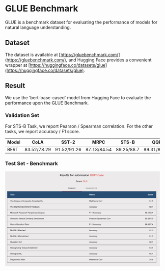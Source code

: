 # GLUE Benchmark

GLUE is a benchmark dataset for evaluating the performance of models for natural language understanding.

## Dataset

The dataset is available at [https://gluebenchmark.com/](https://gluebenchmark.com/), and Hugging Face provides a convenient wrapper at [https://huggingface.co/datasets/glue](https://huggingface.co/datasets/glue).

## Result

We use the 'bert-base-cased' model from Hugging Face to evaluate the performance upon the GLUE Benchmark.

### Validation Set

For STS-B Task, we report Pearson / Spearman correlation. For the other tasks, we report accuracy / F1 score.

| Model | CoLA | SST-2 | MRPC | STS-B | QQP | MNLI-M | MNLI-MM | QNLI | RTE | WNLI |
| --- | --- | --- | --- | --- | --- | --- | --- | --- | --- | --- |
| BERT | 83.52/78.29 | 91.52/91.26 | 87.18/84.54 | 89.25/88.7 | 89.31/88.23 | 81.73/80.89 | 82.26/81.45 | 89.75/89.42 | 67.48/66.59 | 56.55/36.1

### Test Set - Benchmark

![GLUE Benchmark](./image/GLUE-benchmark-result.png)